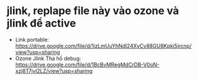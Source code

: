 # jlink, replape file này vào ozone và jlink để active 
- Link portable: https://drive.google.com/file/d/1izLmUuYhNdI24XyCv88GU8Kpki5jrcnp/view?usp=sharing
- Ozone Jlink Tha hồ debug: https://drive.google.com/file/d/1BcBvMRegMdCrDB-V0oN-xzj8T7jvl2LZ/view?usp=sharing
